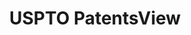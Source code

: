---
layout: default
bigquery: https://console.cloud.google.com/bigquery?p=patents-public-data&d=patentsview&page=dataset
citation: Attribution should be given to PatentsView for use, distribution, or derivative
  works.
code: https://github.com/CSSIP-AIR/PatentsView-Code-Snippets/
contributors: USPTO
cost: None
description: 'PatentsView includes US patent data including raw data (summaries, applications,
  pregrant applications), disambugations of inventors and assignees, and inventor
  gender estimates.  Also foreign priority data, # of figures and sheets, and government
  interest statements.'
documentation: https://patentsview.org/query/builder-faqs
last_edit: Mon, 04 Apr 2022 19:02:57 GMT
location: https://patentsview.org/
maintained_by: USPTO
record_creation_timestamp: 12/2/2020 17:20:46
schema_fields: '[''dependent'', ''disamb_inventor_id_20190820'', ''num_sheets'', ''withdrawn'',
  ''disamb_assignee_id_20200630'', ''action_date'', ''rawassignee_id'', ''latin_name'',
  ''fname'', ''organization_id'', ''applicant_type'', ''disamb_inventor_id_20201229'',
  ''citation_id'', ''date'', ''disamb_assignee_id_20191231'', ''disamb_inventor_id_20180528'',
  ''publication_number'', ''disamb_inventor_id_20191231'', ''ipc_version_indicator'',
  ''disamb_assignee_id_20181127'', ''exemplary'', ''field_id'', ''uuid'', ''classification_data_source'',
  ''group_id'', ''rel_id'', ''f102_date'', ''term_grant'', ''assignee_id'', ''city'',
  ''county'', ''disamb_inventor_id_20191008'', ''role'', ''id'', ''ipc_class'', ''disamb_assignee_id_20200929'',
  ''group'', ''f371_date'', ''mainclass_id'', ''lawyer_id'', ''subclass_id'', ''classification_status'',
  ''rule_47'', ''status'', ''sector_title'', ''classification_value'', ''name'', ''level_three'',
  ''disamb_inventor_id_20200929'', ''symbol_position'', ''disclaimer_date'', ''num_figures'',
  ''subclass'', ''section'', ''designation'', ''title'', ''abstract'', ''category_id'',
  ''disamb_assignee_id_20200331'', ''sequence'', ''deceased'', ''level_one'', ''subgroup_id'',
  ''latlong'', ''category'', ''gi_statement'', ''classification_level'', ''disamb_inventor_id_20170808'',
  ''latitude'', ''subgroup'', ''rawlocation_id'', ''country'', ''male'', ''length'',
  ''disamb_inventor_id_20200331'', ''_371_date'', ''number'', ''disamb_assignee_id_20190820'',
  ''series_code'', ''text'', ''lname'', ''subsection_id'', ''disamb_inventor_id_20171003'',
  ''location_id'', ''patent_id'', ''disamb_inventor_id_20190312'', ''disamb_inventor_id_20171226'',
  ''disamb_assignee_id_20191008'', ''male_flag'', ''kind'', ''main_group'', ''doc_type'',
  ''country_transformed'', ''filename'', ''num_claims'', ''_102_date'', ''subcategory_id'',
  ''name_last'', ''disamb_inventor_id_20181127'', ''field_title'', ''county_fips'',
  ''relkind'', ''state'', ''inventor_id'', ''variety'', ''rawinventor_id'', ''term_extension'',
  ''level_two'', ''application_id'', ''num'', ''doctype'', ''disamb_inventor_id_20200630'',
  ''name_first'', ''disamb_inventor_id_20170307'', ''state_fips'', ''term_disclaimer'',
  ''section_id'', ''disamb_assignee_id_20190312'', ''longitude'', ''contract_award_number'',
  ''lapse_of_patent'', ''organization'', ''attribution_status'', ''reldocno'', ''type'']'
shortname: patentsview
tags:
- disambiguation
- United States
- gender
terms_of_use: Creative Commons Attribution 4.0 International License.
timeframe: 1963-1999
title: USPTO PatentsView
uuid: cf1780b1-e265-4e49-8d1d-83b9cfe0fd9a
---